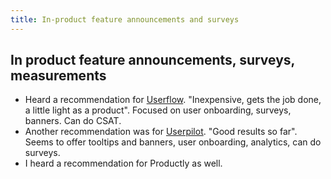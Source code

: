 ```yaml
---
title: In-product feature announcements and surveys
---
```


## In product feature announcements, surveys, measurements

* Heard a recommendation for [Userflow](https://www.userflow.com). "Inexpensive, gets the job done, a little light as a product". Focused on user onboarding, surveys, banners. Can do CSAT.
* Another recommendation was for [Userpilot](https://userpilot.com). "Good results so far". Seems to offer tooltips and banners, user onboarding, analytics, can do surveys.
* I heard a recommendation for Productly as well.

